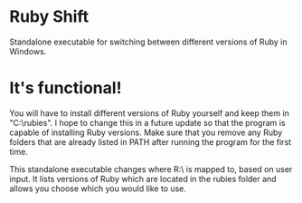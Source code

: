 # Ruby Shift
Standalone executable for switching between different versions of Ruby in Windows.




# It's functional!


You will have to install different versions of Ruby yourself and keep them in "C:\rubies". I hope to change this in a future update so that the program is capable of installing Ruby versions. Make sure that you remove any Ruby folders that are already listed in PATH after running the program for the first time.


This standalone executable changes where R:\ is mapped to, based on user input. It lists versions of Ruby which are located in the rubies folder and allows you choose which you would like to use.
